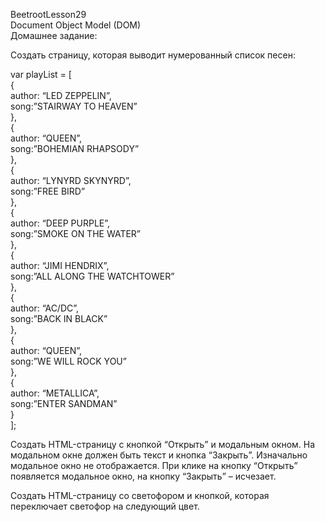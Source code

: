 BeetrootLesson29<br/>
Document Object Model (DOM)<br/>
Домашнее задание:<br/>

Создать страницу, которая выводит нумерованный список песен:<br/>

var playList = [<br/>
{<br/>
author: “LED ZEPPELIN”,<br/>
song:”STAIRWAY TO HEAVEN”<br/>
},<br/>
{<br/>
author: “QUEEN”,<br/>
song:”BOHEMIAN RHAPSODY”<br/>
},<br/>
{<br/>
author: “LYNYRD SKYNYRD”,<br/>
song:”FREE BIRD”<br/>
},<br/>
{<br/>
author: “DEEP PURPLE”,<br/>
song:”SMOKE ON THE WATER”<br/>
},<br/>
{<br/>
author: “JIMI HENDRIX”,<br/>
song:”ALL ALONG THE WATCHTOWER”<br/>
},<br/>
{<br/>
author: “AC/DC”,<br/>
song:”BACK IN BLACK”<br/>
},<br/>
{<br/>
author: “QUEEN”,<br/>
song:”WE WILL ROCK YOU”<br/>
},<br/>
{<br/>
author: “METALLICA”,<br/>
song:”ENTER SANDMAN”<br/>
}<br/>
];<br/>

Создать HTML-страницу с кнопкой “Открыть” и модальным окном. На модальном окне должен быть текст и кнопка “Закрыть”. Изначально модальное окно не отображается. При клике на кнопку “Открыть” появляется модальное окно, на кнопку “Закрыть” – исчезает.

Создать HTML-страницу со светофором и кнопкой, которая переключает светофор на следующий цвет.
